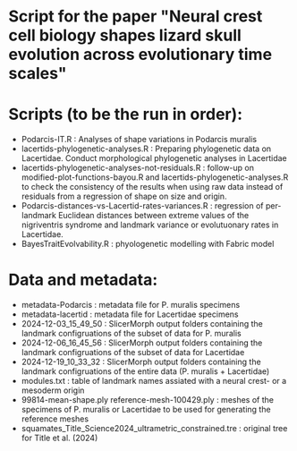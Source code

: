 # Script for the paper "Neural crest cell biology shapes lizard skull evolution across evolutionary time scales"

# Scripts (to be the run in order):

- Podarcis-IT.R : Analyses of shape variations in Podarcis muralis
- lacertids-phylogenetic-analyses.R : Preparing phylogenetic data on Lacertidae. Conduct morphological phylogenetic analyses in Lacertidae
- lacertids-phylogenetic-analyses-not-residuals.R : follow-up on modified-plot-functions-bayou.R and lacertids-phylogenetic-analyses.R to check the consistency of the results when using raw data instead of residuals from a regression of shape on size and origin. 
- Podarcis-distances-vs-Lacertid-rates-variances.R : regression of per-landmark Euclidean distances between extreme values of the nigriventris syndrome and landmark  variance or evolutuonary rates in Lacertidae. 
- BayesTraitEvolvability.R : phyologenetic modelling with Fabric model

# Data and metadata: 
- metadata-Podarcis : metadata file for P. muralis specimens
- metadata-lacertid : metadata file for Lacertidae specimens
- 2024-12-03_15_49_50 : SlicerMorph output folders containing the landmark configruations of the subset of data for P. muralis
- 2024-12-06_16_45_56 : SlicerMorph output folders containing the landmark configruations of the subset of data for Lacertidae
- 2024-12-19_10_33_32 : SlicerMorph output folders containing the landmark configruations of the entire data (P. muralis + Lacertidae)
- modules.txt : table of landmark names assiated with a neural crest- or a mesoderm origin
- 99814-mean-shape.ply reference-mesh-100429.ply : meshes of the specimens of P. muralis or Lacertidae to be used for generating the reference meshes
- squamates_Title_Science2024_ultrametric_constrained.tre : original tree for Title et al. (2024)
